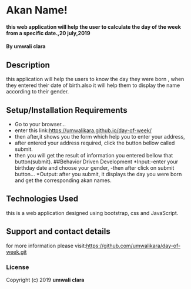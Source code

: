 # Akan Name!
#### this web application will help the user to calculate the day of the week from a specific date.,20 july,2019
#### By **umwali clara**
## Description
this application will help the users to know the day they were born , when they entered their date of birth.also it will help them to display the name according to their gender.
## Setup/Installation Requirements
* Go to your browser...
* enter this link:https://umwalikara.github.io/day-of-week/
* then after,it shows you the form which help you to enter your address,
* after entered your address required, click the button bellow called submit.
* then you will get the result of information you entered bellow that button(submit).
##Behavior Driven Development
*Input:-enter your birthday date and choose your gender, 
       -then after click on submit button...
*Output: after you submit, it displays the day you were born and get the corresponding akan names.
## Technologies Used
this is a web application designed using bootstrap, css and JavaScript.
## Support and contact details
for more information please visit:https://github.com/umwalikara/day-of-week.git
### License
Copyright (c) 2019 **umwali clara**